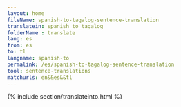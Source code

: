 ```yaml
---
layout: home
fileName: spanish-to-tagalog-sentence-translation
translatein: spanish_to_tagalog
folderName : translate
lang: es
from: es
to: tl
langname: spanish-to
permalink: /es/spanish-to-tagalog-sentence-translation
tool: sentence-translations
matchurls: en&&es&&tl
---
```

{% include section/translateinto.html %}
